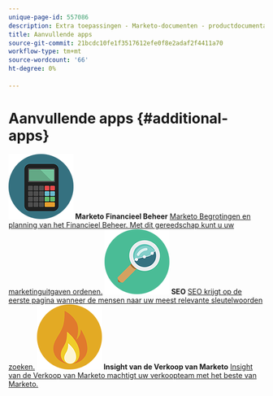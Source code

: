 ```yaml
---
unique-page-id: 557086
description: Extra toepassingen - Marketo-documenten - productdocumentatie
title: Aanvullende apps
source-git-commit: 21bcdc10fe1f3517612efe0f8e2adaf2f4411a70
workflow-type: tm+mt
source-wordcount: '66'
ht-degree: 0%

---
```



# Aanvullende apps {#additional-apps}

**![Marketo Financieel Beheer ](assets/office-09.png) Marketo Financieel Beheer** [ Marketo Begrotingen en planning van het Financieel Beheer. Met dit gereedschap kunt u uw marketinguitgaven ordenen.](https://docs.marketo.com/display/DOCS/Marketo+Financial+Management)     **![SEO ](assets/seo-15.png) SEO** [ SEO krijgt op de eerste pagina wanneer de mensen naar uw meest relevante sleutelwoorden zoeken.](https://docs.marketo.com/display/DOCS/SEO)     **![de Verkoop Insight van Marketo ](assets/alerts-10.png) Insight van de Verkoop van Marketo** [ Insight van de Verkoop van Marketo machtigt uw verkoopteam met het beste van Marketo.](https://docs.marketo.com/display/DOCS/Marketo+Sales+Insight)

